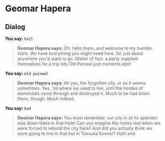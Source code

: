 # Geomar Hapera
## Dialog

**You say:** `hail`



>**Geomar Hapera says:** Oh. hello there. and welcome to my humble store.  We have everything you might need here. for just about anywhere you'd want to go.  Matter of fact. a party supplied themselves for a trip into Old Paineel just moments ago!

**You say:** `old paineel`



>**Geomar Hapera says:** Ah yes, the forgotten city, or so it seems sometimes.  Yes, 'tis where we used to live, until the hordes of elementals came through and destroyed it.  Much to be had down there, though.  Much indeed.

**You say:** `had`



>**Geomar Hapera says:** You must remember, our city in all its splendor was down there in that Hole!  Can you imagine the riches lost when we were forced to rebuild the city here?  And did you actually think we were going to live in that hut in Toxxulia forever? Hah!
end





